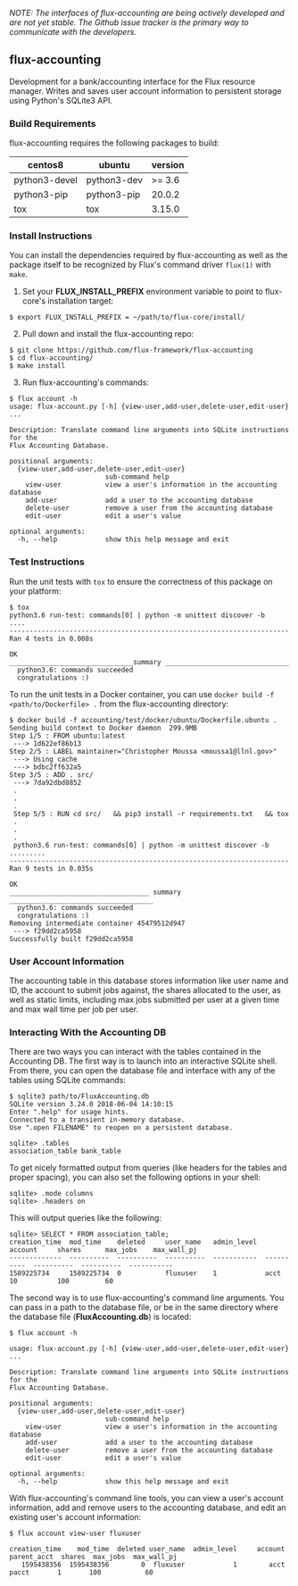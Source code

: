 _NOTE: The interfaces of flux-accounting are being actively developed and are not yet stable. The Github issue tracker is the primary way to communicate with the developers._

## flux-accounting

Development for a bank/accounting interface for the Flux resource manager. Writes and saves user account information to persistent storage using Python's SQLite3 API.

### Build Requirements

flux-accounting requires the following packages to build:

| centos8       | ubuntu      | version |
| ------        | --------    | ------- |
| python3-devel | python3-dev | >= 3.6  |
| python3-pip   | python3-pip | 20.0.2  |
| tox           | tox         | 3.15.0  |

### Install Instructions

You can install the dependencies required by flux-accounting as well as the package itself to be recognized by Flux's command driver `flux(1)` with `make`.

1. Set your **FLUX_INSTALL_PREFIX** environment variable to point to flux-core's installation target:

```
$ export FLUX_INSTALL_PREFIX = ~/path/to/flux-core/install/
```

2. Pull down and install the flux-accounting repo:

```
$ git clone https://github.com/flux-framework/flux-accounting
$ cd flux-accounting/
$ make install
```

3. Run flux-accounting's commands:

```
$ flux account -h
usage: flux-account.py [-h] {view-user,add-user,delete-user,edit-user} ...

Description: Translate command line arguments into SQLite instructions for the
Flux Accounting Database.

positional arguments:
  {view-user,add-user,delete-user,edit-user}
                        sub-command help
    view-user           view a user's information in the accounting database
    add-user            add a user to the accounting database
    delete-user         remove a user from the accounting database
    edit-user           edit a user's value

optional arguments:
  -h, --help            show this help message and exit
```

### Test Instructions

Run the unit tests with `tox` to ensure the correctness of this package on your platform:

```
$ tox
python3.6 run-test: commands[0] | python -m unittest discover -b
....
----------------------------------------------------------------------
Ran 4 tests in 0.008s

OK
_______________________________summary _______________________________
  python3.6: commands succeeded
  congratulations :)
```

To run the unit tests in a Docker container, you can use `docker build -f <path/to/Dockerfile> .` from the flux-accounting directory:

```
$ docker build -f accounting/test/docker/ubuntu/Dockerfile.ubuntu .
Sending build context to Docker daemon  299.9MB
Step 1/5 : FROM ubuntu:latest
 ---> 1d622ef86b13
Step 2/5 : LABEL maintainer="Christopher Moussa <moussa1@llnl.gov>"
 ---> Using cache
 ---> bdbc2ff632a5
Step 3/5 : ADD . src/
 ---> 7da92dbd8852
 .
 .
 .
 Step 5/5 : RUN cd src/   && pip3 install -r requirements.txt   && tox
 .
 .
 .
 python3.6 run-test: commands[0] | python -m unittest discover -b
.........
----------------------------------------------------------------------
Ran 9 tests in 0.035s

OK
___________________________________ summary ____________________________________
  python3.6: commands succeeded
  congratulations :)
Removing intermediate container 45479512d947
 ---> f29dd2ca5958
Successfully built f29dd2ca5958
```

### User Account Information

The accounting table in this database stores information like user name and ID, the account to submit jobs against, the shares allocated to the user, as well as static limits, including max jobs submitted per user at a given time and max wall time per job per user.

### Interacting With the Accounting DB

There are two ways you can interact with the tables contained in the Accounting DB. The first way is to launch into an interactive SQLite shell. From there, you can open the database file and interface with any of the tables using SQLite commands:

```
$ sqlite3 path/to/FluxAccounting.db
SQLite version 3.24.0 2018-06-04 14:10:15
Enter ".help" for usage hints.
Connected to a transient in-memory database.
Use ".open FILENAME" to reopen on a persistent database.

sqlite> .tables
association_table bank_table
```

To get nicely formatted output from queries (like headers for the tables and proper spacing), you can also set the following options in your shell:

```
sqlite> .mode columns
sqlite> .headers on
```

This will output queries like the following:

```
sqlite> SELECT * FROM association_table;
creation_time  mod_time    deleted     user_name   admin_level  account     shares      max_jobs    max_wall_pj
-------------  ----------  ----------  ----------  -----------  ----------  ----------  ----------  -----------
1589225734     1589225734  0           fluxuser    1            acct        10          100         60  
```

The second way is to use flux-accounting's command line arguments. You can pass in a path to the database file, or be in the same directory where the database file (**FluxAccounting.db**) is located:

```
$ flux account -h

usage: flux-account.py [-h] {view-user,add-user,delete-user,edit-user} ...

Description: Translate command line arguments into SQLite instructions for the
Flux Accounting Database.

positional arguments:
  {view-user,add-user,delete-user,edit-user}
                        sub-command help
    view-user           view a user's information in the accounting database
    add-user            add a user to the accounting database
    delete-user         remove a user from the accounting database
    edit-user           edit a user's value

optional arguments:
  -h, --help            show this help message and exit
```

With flux-accounting's command line tools, you can view a user's account information, add and remove users to the accounting database, and edit an existing user's account information:

```
$ flux account view-user fluxuser

creation_time    mod_time  deleted user_name  admin_level     account parent_acct  shares  max_jobs  max_wall_pj
   1595438356  1595438356        0  fluxuser            1        acct       pacct       1       100           60
```
